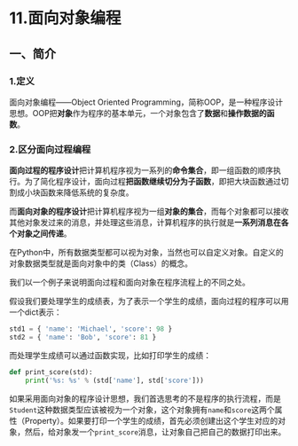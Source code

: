# 11.面向对象编程

## 一、简介

### 1.定义

面向对象编程——Object Oriented Programming，简称OOP，是一种程序设计思想。OOP把**对象**作为程序的基本单元，一个对象包含了**数据**和**操作数据的函数**。

### 2.区分面向过程编程

**面向过程的程序设计**把计算机程序视为一系列的**命令集合**，即一组函数的顺序执行。为了简化程序设计，面向过程**把函数继续切分为子函数**，即把大块函数通过切割成小块函数来降低系统的复杂度。

而**面向对象的程序设计**把计算机程序视为一组**对象的集合**，而每个对象都可以接收其他对象发过来的消息，并处理这些消息，计算机程序的执行就是**一系列消息在各个对象之间传递**。

在Python中，所有数据类型都可以视为对象，当然也可以自定义对象。自定义的对象数据类型就是面向对象中的类（Class）的概念。

我们以一个例子来说明面向过程和面向对象在程序流程上的不同之处。

假设我们要处理学生的成绩表，为了表示一个学生的成绩，面向过程的程序可以用一个dict表示：

```py
std1 = { 'name': 'Michael', 'score': 98 }
std2 = { 'name': 'Bob', 'score': 81 }
```

而处理学生成绩可以通过函数实现，比如打印学生的成绩：

```py
def print_score(std):
    print('%s: %s' % (std['name'], std['score']))
```

如果采用面向对象的程序设计思想，我们首选思考的不是程序的执行流程，而是`Student`这种数据类型应该被视为一个对象，这个对象拥有`name`和`score`这两个属性（Property）。如果要打印一个学生的成绩，首先必须创建出这个学生对应的对象，然后，给对象发一个`print_score`消息，让对象自己把自己的数据打印出来。

